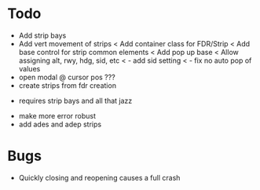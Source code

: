﻿# Todo

* Add strip bays
* Add vert movement of strips
< Add container class for FDR/Strip
< Add base control for strip common elements
< Add pop up base
< Allow assigning alt, rwy, hdg, sid, etc
<  - add sid setting
<  - fix no auto pop of values
* open modal @ cursor pos ???
* create strips from fdr creation
 - requires strip bays and all that jazz
* make more error robust
* add ades and adep strips

# Bugs
* Quickly closing and reopening causes a full crash